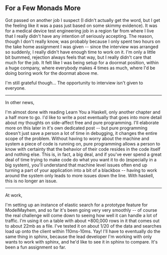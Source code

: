 ## For a Few Monads More
Got passed on another job I suspect (I didn't actually get the word, but I get the feeling like it was a pass just based on some skimmy evidence). It was for a medical device test engineering job in a region far from where I live that I really didn't have any intention of seriously accepting. The reason, though I don't really know, was probably because I only spent two hours on the take home assignment I was given -- since the interview was arranged so suddenly, I really didn't have enough time to work on it. I'm only a little bit bummed, rejection always feels that way, but I really didn't care that much for the job. It felt like I was being setup for a doormat position, within a huge company, where everybody makes 4 times as much, where I'd be doing boring work for the doormat above me.  

I'm still grateful though... The opportunity to interview isn't given to everyone.

---  
In other news,  

I'm almost done with reading Learn You a Haskell, only another chapter and a half more to go. I'd like to write a post eventually that goes into more detail about my thoughts on side-affect free and pure programming. I'll elaborate more on this later in it's own dedicated post -- but pure programming doesn't just save a person a lot of time in debugging, it changes the entire scope of the problem. Without having to worry about the machine and system a piece of code is running on, pure programming allows a person to know with certainty that the behavior of their code resides in the code itself and nothing else. This is, in fact, a big deal, and if you've ever spend a great deal of time trying to make code do what you want it to do (especially in a big system), you'll understand that machine level issues often end up turning a part of your application into a bit of a blackbox -- having to work around the system only leads to more issues down the line. With haskell, this is no longer an issue.


---  
At work,  

I'm setting up an instance of elastic search for a prototype feature for ModelMayhem, and so far it's been going very very smoothly -- of course the real challenge will come down to seeing how well it can handle a lot of traffic. I'm using it on a table with about +800,000 rows in it that comes out to about 22mb as a file. I've tested it on about 1/20 of the data and searches load up onto the client within 110ms-10ms. Yay!
I'll have to eventually do the same thing in sphinx, because the lead developer I'm working with only wants to work with sphinx, and he'd like to see it in sphinx to compare. It's been a fun assignment so far.



